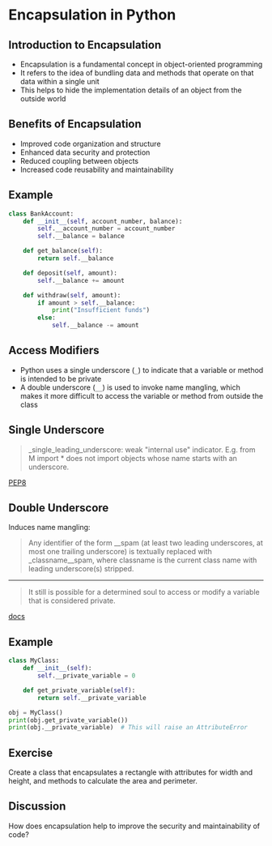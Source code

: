 Encapsulation in Python
======================

Introduction to Encapsulation
-----------------------------

- Encapsulation is a fundamental concept in object-oriented programming
- It refers to the idea of bundling data and methods that operate on that data within a single unit
- This helps to hide the implementation details of an object from the outside world

Benefits of Encapsulation
-------------------------

- Improved code organization and structure
- Enhanced data security and protection
- Reduced coupling between objects
- Increased code reusability and maintainability

Example
-------

```python
class BankAccount:
    def __init__(self, account_number, balance):
        self.__account_number = account_number
        self.__balance = balance

    def get_balance(self):
        return self.__balance

    def deposit(self, amount):
        self.__balance += amount

    def withdraw(self, amount):
        if amount > self.__balance:
            print("Insufficient funds")
        else:
            self.__balance -= amount
```

Access Modifiers
----------------

- Python uses a single underscore (`_`) to indicate that a variable or method is intended to be private
- A double underscore (`__`) is used to invoke name mangling, which makes it more difficult to access the variable or method from outside the class

Single Underscore
-----------------

> _single_leading_underscore: weak "internal use" indicator. E.g. from M import * does not import objects whose name starts with an underscore.

[PEP8](http://www.python.org/dev/peps/pep-0008/)

Double Underscore
-----------------

Induces name mangling:

> Any identifier of the form __spam (at least two leading underscores, at most one trailing underscore) is textually replaced with _classname__spam, where classname is the current class name with leading underscore(s) stripped.

---

> It still is possible for a determined soul to access or modify a variable that is considered private.

[docs](https://docs.python.org/3/tutorial/classes.html#private-variables)

Example
-------

```python
class MyClass:
    def __init__(self):
        self.__private_variable = 0

    def get_private_variable(self):
        return self.__private_variable

obj = MyClass()
print(obj.get_private_variable())
print(obj.__private_variable)  # This will raise an AttributeError
```

Exercise
---------

Create a class that encapsulates a rectangle with attributes for width and height, and methods to calculate the area and perimeter.

Discussion
----------

How does encapsulation help to improve the security and maintainability of code?
